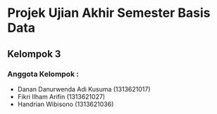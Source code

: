 # Projek Ujian Akhir Semester Basis Data
## Kelompok 3
### Anggota Kelompok :
- Danan Danurwenda Adi Kusuma (1313621017)
- Fikri Ilham Arifin (1313621027)
- Handrian Wibisono (1313621036)